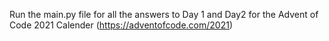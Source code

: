 Run the main.py file for all the answers to Day 1 and Day2 for the Advent of Code 2021 Calender (https://adventofcode.com/2021)